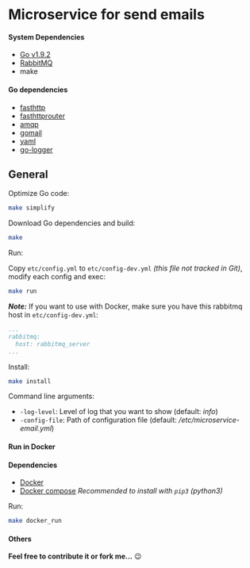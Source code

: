 Microservice for send emails
============================

#### System Dependencies

- [Go v1.9.2](https://golang.org/dl/)
- [RabbitMQ](https://www.rabbitmq.com/)
- make

#### Go dependencies

- [fasthttp](https://github.com/valyala/fasthttp)
- [fasthttprouter](https://github.com/buaazp/fasthttprouter)
- [amqp](https://github.com/streadway/amqp)
- [gomail](https://github.com/go-gomail/gomail)
- [yaml](https://github.com/go-yaml/yaml)
- [go-logger](https://github.com/savsgio/go-logger)


## General

Optimize Go code:
```bash
make simplify
```

Download Go dependencies and build:
```bash
make
```

Run:

Copy `etc/config.yml` to `etc/config-dev.yml` *(this file not tracked in Git)*, modify each config and exec:
```bash
make run
```

***Note:*** If you want to use with Docker, make sure you have this rabbitmq host in `etc/config-dev.yml`:
```yaml
...
rabbitmq:
  host: rabbitmq_server
...
```

Install:
```bash
make install
```

Command line arguments:
- `-log-level`: Level of log that you want to show (default: *info*)
- `-config-file`:  Path of configuration file (default: */etc/microservice-email.yml*)

#### Run in Docker

#### Dependencies

- [Docker](https://www.docker.com/)
- [Docker compose](https://docs.docker.com/compose/) *Recommended to install with `pip3` (python3)*

Run:
```bash
make docker_run
```

#### Others
**Feel free to contribute it or fork me...** :wink:
